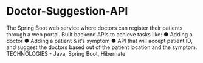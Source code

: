 # Doctor-Suggestion-API
The Spring Boot web service where doctors can register their patients through a web portal. Built backend APIs to achieve tasks like: ● Adding a doctor ● Adding a patient &amp; it’s symptom ● API that will accept patient ID, and suggest the doctors based out of the patient location and the symptom. TECHNOLOGIES - Java, Spring Boot, Hibernate
